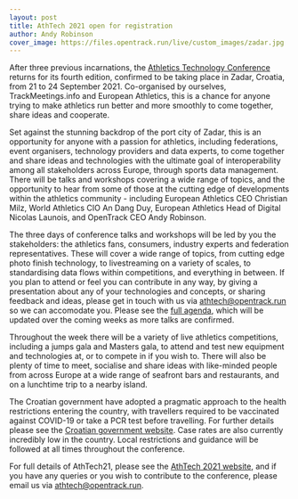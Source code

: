 ```yaml
---
layout: post
title: AthTech 2021 open for registration
author: Andy Robinson
cover_image: https://files.opentrack.run/live/custom_images/zadar.jpg
---
```



After three previous incarnations, the [Athletics Technology Conference](http://athtech.run/2021) returns for its fourth edition, confirmed to be taking place in Zadar, Croatia, from 21 to 24 September 2021.
Co-organised by ourselves, TrackMeetings.info and European Athletics, this is a chance for anyone trying to make athletics run better and more smoothly to come together, share ideas and cooperate.

Set against the stunning backdrop of the port city of Zadar, this is an opportunity for anyone with a passion for athletics, including federations, event organisers, technology providers and data experts, to come together and share ideas and technologies with the ultimate goal of interoperability among all stakeholders across Europe, through sports data management. There will be talks and workshops covering a wide range of topics, and the opportunity to hear from some of those at the cutting edge of developments within the athletics community - including European Athletics CEO Christian Milz, World Athletics CIO An Dang Duy, European Athletics Head of Digital Nicolas Launois, and OpenTrack CEO Andy Robinson.

The three days of conference talks and workshops will be led by you the stakeholders: the athletics fans, consumers, industry experts and federation representatives. These will cover a wide range of topics, from cutting edge photo finish technology, to livestreaming on a variety of scales, to standardising data flows within competitions, and everything in between. If you plan to attend or feel you can contribute in any way, by giving a presentation about any of your technologies and concepts, or sharing feedback and ideas, please get in touch with us via [athtech@opentrack.run](mailto://athtech@opentrack.run) so we can accomodate you. Please see the [full agenda](http://athtech.run/2021/agenda), which will be updated over the coming weeks as more talks are confirmed.

Throughout the week there will be a variety of live athletics competitions, including a jumps gala and Masters gala, to attend and test new equipment and technologies at, or to compete in if you wish to. There will also be plenty of time to meet, socialise and share ideas with like-minded people from across Europe at a wide range of seafront bars and restaurants, and on a lunchtime trip to a nearby island.

The Croatian government have adopted a pragmatic approach to the health restrictions entering the country, with travellers required to be vaccinated against COVID-19 or take a PCR test before travelling. For further details please see the [Croatian government website](https://mup.gov.hr/uzg-covid/english/286212). Case rates are also currently incredibly low in the country. Local restrictions and guidance will be followed at all times throughout the conference.

For full details of AthTech21, please see the [AthTech 2021 website](http://athtech.run/2021), and if you have any queries or you wish to contribute to the conference, please email us via [athtech@opentrack.run](mailto://athtech@opentrack.run).




